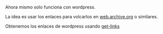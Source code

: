 Ahora mismo solo funciona con wordpress.

La idea es usar los enlaces para volcarlos en [web.archive.org](https://web.archive.org/) o similares.

Obtenemos los enlaces de wordpress usando [get-links](https://github.com/15hack/get-links)
